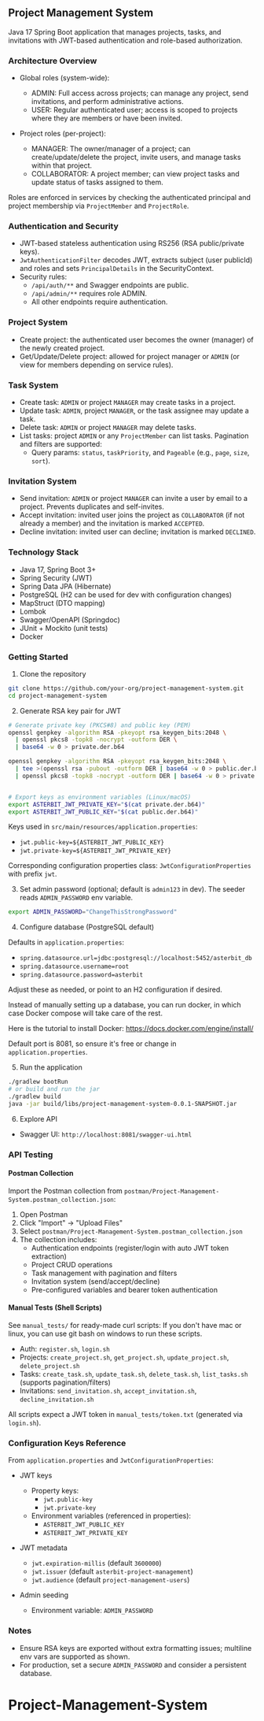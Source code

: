 ## Project Management System

Java 17 Spring Boot application that manages projects, tasks, and invitations with JWT-based authentication and role-based authorization.

### Architecture Overview

- Global roles (system-wide):
  - ADMIN: Full access across projects; can manage any project, send invitations, and perform administrative actions.
  - USER: Regular authenticated user; access is scoped to projects where they are members or have been invited.

- Project roles (per-project):
  - MANAGER: The owner/manager of a project; can create/update/delete the project, invite users, and manage tasks within that project.
  - COLLABORATOR: A project member; can view project tasks and update status of tasks assigned to them.

Roles are enforced in services by checking the authenticated principal and project membership via `ProjectMember` and `ProjectRole`.

### Authentication and Security

- JWT-based stateless authentication using RS256 (RSA public/private keys).
- `JwtAuthenticationFilter` decodes JWT, extracts subject (user publicId) and roles and sets `PrincipalDetails` in the SecurityContext.
- Security rules:
  - `/api/auth/**` and Swagger endpoints are public.
  - `/api/admin/**` requires role ADMIN.
  - All other endpoints require authentication.

### Project System

- Create project: the authenticated user becomes the owner (manager) of the newly created project.
- Get/Update/Delete project: allowed for project manager or `ADMIN` (or view for members depending on service rules).

### Task System

- Create task: `ADMIN` or project `MANAGER` may create tasks in a project.
- Update task: `ADMIN`, project `MANAGER`, or the task assignee may update a task.
- Delete task: `ADMIN` or project `MANAGER` may delete tasks.
- List tasks: project `ADMIN` or any `ProjectMember` can list tasks. Pagination and filters are supported:
  - Query params: `status`, `taskPriority`, and `Pageable` (e.g., `page`, `size`, `sort`).

### Invitation System

- Send invitation: `ADMIN` or project `MANAGER` can invite a user by email to a project. Prevents duplicates and self-invites.
- Accept invitation: invited user joins the project as `COLLABORATOR` (if not already a member) and the invitation is marked `ACCEPTED`.
- Decline invitation: invited user can decline; invitation is marked `DECLINED`.

### Technology Stack

- Java 17, Spring Boot 3+
- Spring Security (JWT)
- Spring Data JPA (Hibernate)
- PostgreSQL (H2 can be used for dev with configuration changes)
- MapStruct (DTO mapping)
- Lombok
- Swagger/OpenAPI (Springdoc)
- JUnit + Mockito (unit tests)
- Docker

### Getting Started

1) Clone the repository

```bash
git clone https://github.com/your-org/project-management-system.git
cd project-management-system
```

2) Generate RSA key pair for JWT

```bash
# Generate private key (PKCS#8) and public key (PEM)
openssl genpkey -algorithm RSA -pkeyopt rsa_keygen_bits:2048 \
  | openssl pkcs8 -topk8 -nocrypt -outform DER \
  | base64 -w 0 > private.der.b64

openssl genpkey -algorithm RSA -pkeyopt rsa_keygen_bits:2048 \
  | tee >(openssl rsa -pubout -outform DER | base64 -w 0 > public.der.b64) \
  | openssl pkcs8 -topk8 -nocrypt -outform DER | base64 -w 0 > private.der.b64


# Export keys as environment variables (Linux/macOS)
export ASTERBIT_JWT_PRIVATE_KEY="$(cat private.der.b64)"
export ASTERBIT_JWT_PUBLIC_KEY="$(cat public.der.b64)"
```

Keys used in `src/main/resources/application.properties`:

- `jwt.public-key=${ASTERBIT_JWT_PUBLIC_KEY}`
- `jwt.private-key=${ASTERBIT_JWT_PRIVATE_KEY}`

Corresponding configuration properties class: `JwtConfigurationProperties` with prefix `jwt`.

3) Set admin password (optional; default is `admin123` in dev). The seeder reads `ADMIN_PASSWORD` env variable.

```bash
export ADMIN_PASSWORD="ChangeThisStrongPassword"
```

4) Configure database (PostgreSQL default)

Defaults in `application.properties`:

- `spring.datasource.url=jdbc:postgresql://localhost:5452/asterbit_db`
- `spring.datasource.username=root`
- `spring.datasource.password=asterbit`

Adjust these as needed, or point to an H2 configuration if desired.
 
Instead of manually setting up a database, you can run docker, in which case
Docker compose will take care of the rest.

Here is the tutorial to install Docker:
https://docs.docker.com/engine/install/


Default port is 8081, so ensure it's free or change in `application.properties`.

5) Run the application

```bash
./gradlew bootRun
# or build and run the jar
./gradlew build
java -jar build/libs/project-management-system-0.0.1-SNAPSHOT.jar
```

6) Explore API

- Swagger UI: `http://localhost:8081/swagger-ui.html`

### API Testing

#### Postman Collection

Import the Postman collection from `postman/Project-Management-System.postman_collection.json`:

1. Open Postman
2. Click "Import" → "Upload Files"
3. Select `postman/Project-Management-System.postman_collection.json`
4. The collection includes:
   - Authentication endpoints (register/login with auto JWT token extraction)
   - Project CRUD operations
   - Task management with pagination and filters
   - Invitation system (send/accept/decline)
   - Pre-configured variables and bearer token authentication

#### Manual Tests (Shell Scripts)

See `manual_tests/` for ready-made curl scripts:
If you don't have mac or linux, you can use git bash on windows to run these scripts.

- Auth: `register.sh`, `login.sh`
- Projects: `create_project.sh`, `get_project.sh`, `update_project.sh`, `delete_project.sh`
- Tasks: `create_task.sh`, `update_task.sh`, `delete_task.sh`, `list_tasks.sh` (supports pagination/filters)
- Invitations: `send_invitation.sh`, `accept_invitation.sh`, `decline_invitation.sh`

All scripts expect a JWT token in `manual_tests/token.txt` (generated via `login.sh`).

### Configuration Keys Reference

From `application.properties` and `JwtConfigurationProperties`:

- JWT keys
  - Property keys:
    - `jwt.public-key`
    - `jwt.private-key`
  - Environment variables (referenced in properties):
    - `ASTERBIT_JWT_PUBLIC_KEY`
    - `ASTERBIT_JWT_PRIVATE_KEY`

- JWT metadata
  - `jwt.expiration-millis` (default `3600000`)
  - `jwt.issuer` (default `asterbit-project-management`)
  - `jwt.audience` (default `project-management-users`)

- Admin seeding
  - Environment variable: `ADMIN_PASSWORD`

### Notes

- Ensure RSA keys are exported without extra formatting issues; multiline env vars are supported as shown.
- For production, set a secure `ADMIN_PASSWORD` and consider a persistent database.

# Project-Management-System